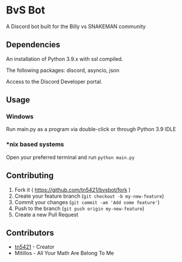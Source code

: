 # BvS Bot

A Discord bot built for the Billy vs SNAKEMAN community

## Dependencies

An installation of Python 3.9.x with ssl compiled.

The following packages: discord, asyncio, json

Access to the Discord Developer portal.

## Usage

### Windows

Run main.py as a program via double-click or through Python 3.9 IDLE

### *nix based systems

Open your preferred terminal and run `python main.py`

## Contributing

1. Fork it ( https://github.com/tn5421/bvsbot/fork )
2. Create your feature branch (`git checkout -b my-new-feature`)
3. Commit your changes (`git commit -am 'Add some feature'`)
4. Push to the branch (`git push origin my-new-feature`)
5. Create a new Pull Request

## Contributors

- [tn5421](https://github.com/tn5421) - Creator
- Mitillos - All Your Math Are Belong To Me
